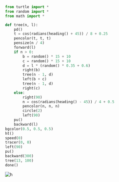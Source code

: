 ```py
from turtle import *
from random import *
from math import *

def tree(n, l):
    pd()
    t = cos(radians(heading() + 45)) / 8 + 0.25
    pencolor(t, t, t)
    pensize(n / 4)
    forward(l)
    if n > 0:
        b = random() * 15 + 10
        c = random() * 15 + 10
        d = l * (random() * 0.35 + 0.6)
        right(b)
        tree(n - 1, d)
        left(b + c)
        tree(n - 1, d)
        right(c)
    else:
        right(90)
        n = cos(radians(heading() - 45)) / 4 + 0.5
        pencolor(n, n, n)
        circle(2)
        left(90)
    pu()
    backward(l)
bgcolor(0.5, 0.5, 0.5)
ht()
speed(0)
tracer(0, 0)
left(90)
pu()
backward(300)
tree(13, 100)
done()
```

![h](https://img-blog.csdnimg.cn/201910222154108.png?x-oss-process=image/watermark,type_ZmFuZ3poZW5naGVpdGk,shadow_10,text_aHR0cHM6Ly9ibG9nLmNzZG4ubmV0L3dlaXhpbl80Mzk0Mzk3Nw==,size_16,color_FFFFFF,t_70)
